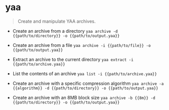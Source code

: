# yaa
> Create and manipulate YAA archives.

- Create an archive from a directory
`yaa archive -d {{path/to/directory}} -o {{path/to/output.yaa}}`

- Create an archive from a file
`yaa archive -i {{path/to/file}} -o {{path/to/output.yaa}}`

- Extract an archive to the current directory
`yaa extract -i {{path/to/archive.yaa}}`

- List the contents of an archive
`yaa list -i {{path/to/archive.yaa}}`

- Create an archive with a specific compression algorithm
`yaa archive -a {{algorithm}} -d {{path/to/directory}} -o {{path/to/output.yaa}}`

- Create an archive with an 8MB block size
`yaa archive -b {{8m}} -d {{path/to/directory}} -o {{path/to/output.yaa}}`
